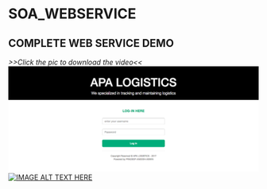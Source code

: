 # SOA_WEBSERVICE

## COMPLETE WEB SERVICE DEMO

_>>Click the pic to download the video<<_
[![APA Logistics](https://github.com/mpradeep1994/SOA_WEBSERVICE/blob/master/Video/Demo.jpg)](https://github.com/mpradeep1994/SOA_WEBSERVICE/blob/master/Video/soa_vid.mov)
[![IMAGE ALT TEXT HERE](http://img.youtube.com/vi/YOUTUBE_VIDEO_ID_HERE/0.jpg)](http://www.youtube.com/watch?v=gRU0Mn5_wwQ)
